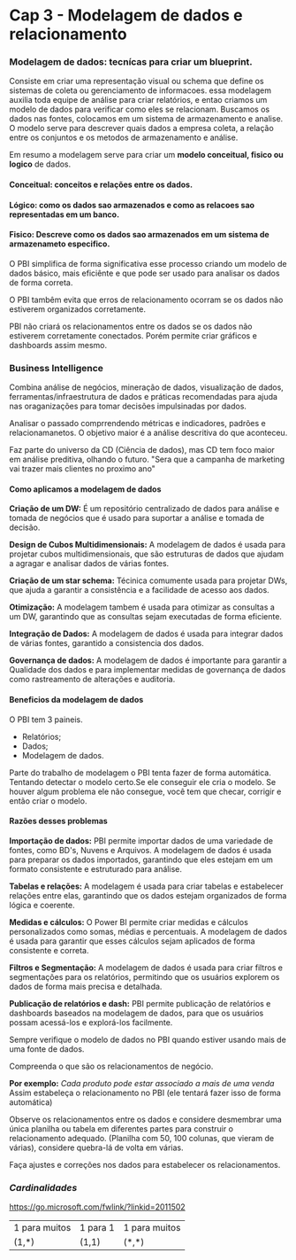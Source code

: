 # Cap 3 - Modelagem de dados e relacionamento  

### **Modelagem de dados**: tecnícas para criar um blueprint.

Consiste em criar uma representação visual ou schema que define os sistemas de coleta ou gerenciamento de informacoes.
essa modelagem auxilia toda equipe de análise para criar relatórios, e entao criamos um modelo de dados para verificar como eles se relacionam. Buscamos os dados nas fontes, colocamos em um sistema de armazenamento e analise.
O modelo serve para descrever quais dados a empresa coleta, a relação entre os conjuntos e os metodos de armazenamento e análise.

Em resumo a modelagem serve para criar um **modelo conceitual, fisico ou logico** de dados.
#### Conceitual: conceitos e relações entre os dados.
#### Lógico: como os dados sao armazenados e como as relacoes sao representadas em um banco.</p>
#### Fisico: Descreve como os dados sao armazenados em um sistema de armazenameto especifico.</p>

O PBI simplifica de forma significativa esse processo criando um modelo de dados básico, mais eficiênte e que pode ser usado para analisar os dados de forma correta.

O PBI tambêm evita que erros de relacionamento ocorram se os dados não estiverem organizados corretamente.

PBI não criará os relacionamentos entre os dados se os dados não estiverem corretamente conectados. Porém permite criar gráficos e dashboards assim mesmo.

### Business Intelligence

Combina análise de negócios, mineração de dados, visualização de dados, ferramentas/infraestrutura de dados e práticas recomendadas para ajuda nas oraganizações para tomar decisões impulsinadas por dados.

Analisar o passado comprrendendo métricas e indicadores, padrões e relacionamanetos. O objetivo maior é a análise descritiva do que aconteceu.

Faz parte do universo da CD (Ciência de dados), mas CD tem foco maior em análise preditiva, olhando o futuro. "Sera que a campanha de marketing vai trazer mais clientes no proximo ano"

#### **Como aplicamos a modelagem de dados**

**Criação de um DW:** É um repositório centralizado de dados para análise e tomada de negócios que é usado para suportar a análise e tomada de decisão.

**Design de Cubos Multidimensionais:** A modelagem de dados é usada para projetar cubos multidimensionais, que são estruturas de dados que ajudam a agragar e analisar dados de várias fontes.

**Criação de um star schema:** Técinica comumente usada para projetar DWs, que ajuda a garantir a consistência e a facilidade de acesso aos dados.

**Otimização:** A modelagem tambem é usada para otimizar as consultas a um DW, garantindo que as consultas sejam executadas de forma eficiente.

**Integração de Dados:** A modelagem de dados é usada para integrar dados de várias fontes, garantido a consistencia dos dados.

**Governança de dados:** A modelagem de dados é importante para garantir a Qualidade dos dados e para implementar medidas de governança de dados como rastreamento de alterações e auditoria.


#### **Beneficios da modelagem de dados**

O PBI tem 3 paineis.
* Relatórios;
* Dados;
* Modelagem de dados.

Parte do trabalho de modelagem o PBI tenta fazer de forma automática. Tentando detectar o modelo certo.Se ele conseguir ele cria o modelo.
Se houver algum problema ele não consegue, você tem que checar, corrigir e então criar o modelo.

#### **Razões desses problemas**

**Importação de dados:** PBI permite importar dados de uma variedade de fontes, como BD's, Nuvens e Arquivos. A modelagem de dados é usada para preparar os dados importados, garantindo que eles estejam em um formato consistente e estruturado para análise.

**Tabelas e relações:** A modelagem é usada para criar tabelas e estabelecer relações entre elas, garantindo que os dados estejam organizados de forma lógica e coerente.

**Medidas e cálculos:** O Power BI permite criar medidas e cálculos personalizados como somas, médias e percentuais. A modelagem de dados é usada para garantir que esses cálculos sejam aplicados de forma consistente e correta.

**Filtros e Segmentação:** A modelagem de dados é usada para criar filtros e segmentações para os relatórios, permitindo que os usuários explorem os dados de forma mais precisa e detalhada.

**Publicação de relatórios e dash:** PBI permite publicação de relatórios e dashboards baseados na modelagem de dados, para que os usuários possam acessá-los e explorá-los facilmente.

Sempre verifique o modelo de dados no PBI quando estiver usando mais de uma fonte de dados.

Compreenda o que são os relacionamentos de negócio.

**Por exemplo:** *Cada produto pode estar associado a mais de uma venda*
Assim estabeleça o relacionamento no PBI (ele tentará fazer isso de forma automática)

Observe os relacionamentos entre os dados e considere desmembrar uma única planilha ou tabela em diferentes partes para construir o relacionamento adequado. (Planilha com 50, 100 colunas, que vieram de várias), considere quebra-lá de volta em várias.

Faça ajustes e correções nos dados para estabelecer os relacionamentos.


### *Cardinalidades*
https://go.microsoft.com/fwlink/?linkid=2011502

<table>
  <tr>
    <td>1 para muitos</td>
    <td>1 para 1</td>
    <td>1 para muitos</td>
  </tr>
  <tr>
    <td>(1,*)</td>
    <td>(1,1)</td>
    <td>(*,*)</td>
  </tr>
</table>
